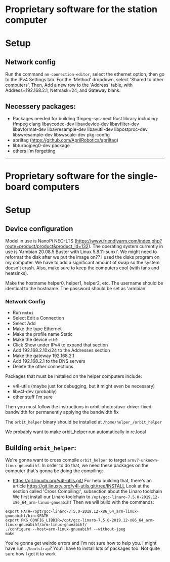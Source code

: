 # Proprietary software for the station computer

# Setup

## Network config

Run the command `nm-connection-editor`, select the ethernet option,
then go to the IPv4 Settings tab. For the 'Method' dropdown, select 'Shared to other computers'.
Then, Add a new row to the 'Address' table, with Address=192.168.2.1, Netmask=24, and Gateway blank.

## Necessery packages:

* Packages needed for building ffmpeg-sys-next Rust library including:
  ffmpeg clang libavcodec-dev libavdevice-dev libavfilter-dev libavformat-dev
  libavresample-dev libavutil-dev libpostproc-dev libswresample-dev libswscale-dev pkg-config
* apriltag (https://github.com/AprilRobotics/apriltag)
* libturbojpeg0-dev package
* others I'm forgetting

----------------------------------------------------------------------------------

# Proprietary software for the single-board computers

# Setup

## Device configuration
Model in use is NanoPi NEO-LTS (https://www.friendlyarm.com/index.php?route=product/product&product_id=132).
The operating system currently in use is 'Armbian 20.08.5 Buster with Linux 5.8.11-sunxi'.
We might need to reformat the disk after we put the image on?? I used the disks program on my computer.
We have to add a significant amount of swap so the system doesn't crash. Also, make sure to keep the
computers cool (with fans and heatsinks).

Make the hostname helper0, helper1, helper2, etc. The username should be identical to the hostname. The
password should be set as 'armbian'

### Network Config 

* Run `nmtui`
* Select Edit a Connection
* Select Add
* Make the type Ethernet
* Make the profile name Static
* Make the device `eth0`
* Click Show under IPv4 to expand that section
* Add 192.168.2.10x/24 to the Addresses section
* Make the gateway 192.168.2.1
* Add 192.168.2.1 to the DNS servers
* Delete the other connections

Packages that must be installed on the helper computers include:
* v4l-utils (maybe just for debugging, but it might even be necessary)
* libv4l-dev (probably)
* other stuff I'm sure

Then you must follow the instructions in orbit-photos/uvc-driver-fixed-bandwidth for
permanently applying the bandwidth fix

The `orbit_helper` binary should be installed at `/home/helper_/orbit_helper`

We probably want to make orbit_helper run automatically
in rc.local

## Building `orbit_helper`:

We're gonna want to cross compile `orbit_helper` to target `armv7-unknown-linux-gnueabihf`.
In order to do that, we need these packages on the computer that's gonna be doing the compiling:
* https://git.linuxtv.org/v4l-utils.git/
  For help building that, there's an article https://git.linuxtv.org/v4l-utils.git/tree/INSTALL
  Look at the section called 'Cross Compiling:', subsection about the Linaro toolchain
  We first install our Linaro toolchain to `/opt/gcc-linaro-7.5.0-2019.12-x86_64_arm-linux-gnueabihf`
  Then we will build with the commands:
```shell
export PATH=/opt/gcc-linaro-7.5.0-2019.12-x86_64_arm-linux-gnueabihf/bin:$PATH
export PKG_CONFIG_LIBDIR=/opt/gcc-linaro-7.5.0-2019.12-x86_64_arm-linux-gnueabihf/arm-linux-gnueabihf/
./configure --host=arm-linux-gnueabihf --without-jpeg
make
```
You're gonna get weirdo errors and I'm not sure how to help you. I might have run `./bootstrap`?
You'll have to install lots of packages too. Not quite sure how I got it to work
